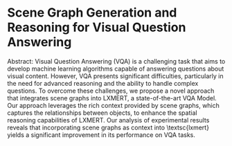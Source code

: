 # Scene Graph Generation and Reasoning for Visual Question Answering

Abstract:
Visual Question Answering (VQA) is a challenging task that aims to develop machine learning algorithms capable of answering questions about visual content. However, VQA presents significant difficulties, particularly in the need for advanced reasoning and the ability to handle complex questions. To overcome these challenges, we propose a novel approach that integrates scene graphs into LXMERT, a state-of-the-art VQA Model. Our approach leverages the rich context provided by scene graphs, which captures the relationships between objects, to enhance the spatial reasoning capabilities of LXMERT. Our analysis of experimental results reveals that incorporating scene graphs as context into \textsc{lxmert} yields a significant improvement in its performance on VQA tasks.
